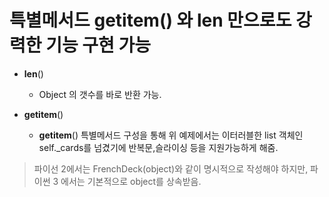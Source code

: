 # 특별메서드 __getitem__() 와 __len__ 만으로도 강력한 기능 구현 가능

* __len__()
    - Object 의 갯수를 바로 반환 가능.

* __getitem__()
    - __getitem__() 특별메서드 구성을 통해 위 예제에서는 이터러블한 list 객체인 self._cards를 넘겼기에 반복문,슬라이싱 등을 지원가능하게 해줌.

> 파이선 2에서는 FrenchDeck(object)와 같이 명시적으로 작성해야 하지만, 파이썬 3 에서는 기본적으로 object를 상속받음.